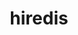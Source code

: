 ---
title: "hiredis"
layout: cache
categories: [package, develop]
meta: {"compilers": ["apple-clang@16.0.0", "gcc@10.5.0", "gcc@13.3.0"], "num_specs": 12, "num_specs_by_stack": {"developer-tools-aarch64-linux-gnu": 5, "developer-tools-darwin": 2, "developer-tools-x86_64_v3-linux-gnu": 5, "root": 12}, "oss": ["centos7", "rhel8", "sequoia"], "platforms": ["darwin", "linux"], "stacks": ["developer-tools-aarch64-linux-gnu", "developer-tools-darwin", "developer-tools-x86_64_v3-linux-gnu", "root"], "targets": ["aarch64", "x86_64_v3"], "versions": ["1.1.0"]}
spec_details: [{"compiler": "apple-clang@16.0.0", "hash": "74zunlyf342iupaon2sgmbci3kyu6paz", "os": "sequoia", "platform": "darwin", "size": "-", "stacks": ["developer-tools-darwin", "root"], "target": "aarch64", "variants": ["build_system=cmake", "build_type=Release", "generator=make", "~ipo", "~ssl", "~test", "~test_async", "~test_ssl"], "versions": ["1.1.0"]}, {"compiler": "gcc@10.5.0", "hash": "7656tk6owmfnwjopu3d4rphmjwsprir2", "os": "centos7", "platform": "linux", "size": "-", "stacks": ["developer-tools-x86_64_v3-linux-gnu", "root"], "target": "x86_64_v3", "variants": ["build_system=cmake", "build_type=Release", "generator=make", "~ipo", "~ssl", "~test", "~test_async", "~test_ssl"], "versions": ["1.1.0"]}, {"compiler": "gcc@10.5.0", "hash": "77jozoqk3nda2sljjwiqn62zdcfnyckn", "os": "centos7", "platform": "linux", "size": "-", "stacks": ["developer-tools-x86_64_v3-linux-gnu", "root"], "target": "x86_64_v3", "variants": ["build_system=cmake", "build_type=Release", "generator=make", "~ipo", "~ssl", "~test", "~test_async", "~test_ssl"], "versions": ["1.1.0"]}, {"compiler": "apple-clang@16.0.0", "hash": "cmrkrdclohqojdjtjyac7fxmqjybbham", "os": "sequoia", "platform": "darwin", "size": "-", "stacks": ["developer-tools-darwin", "root"], "target": "aarch64", "variants": ["build_system=cmake", "build_type=Release", "generator=make", "~ipo", "~ssl", "~test", "~test_async", "~test_ssl"], "versions": ["1.1.0"]}, {"compiler": "gcc@13.3.0", "hash": "cpwnhbj5fugv3hwmnohsaoomi4e4ka2g", "os": "rhel8", "platform": "linux", "size": "-", "stacks": ["developer-tools-aarch64-linux-gnu", "root"], "target": "aarch64", "variants": ["build_system=cmake", "build_type=Release", "generator=make", "~ipo", "~ssl", "~test", "~test_async", "~test_ssl"], "versions": ["1.1.0"]}, {"compiler": "gcc@10.5.0", "hash": "hkah4h3of5rnnpyo5fnycongvf5x4mbb", "os": "centos7", "platform": "linux", "size": "-", "stacks": ["developer-tools-x86_64_v3-linux-gnu", "root"], "target": "x86_64_v3", "variants": ["build_system=cmake", "build_type=Release", "generator=make", "~ipo", "~ssl", "~test", "~test_async", "~test_ssl"], "versions": ["1.1.0"]}, {"compiler": "gcc@13.3.0", "hash": "jizef4rgsgffhpyuzxsnztd52cyojs4z", "os": "rhel8", "platform": "linux", "size": "-", "stacks": ["developer-tools-aarch64-linux-gnu", "root"], "target": "aarch64", "variants": ["build_system=cmake", "build_type=Release", "generator=make", "~ipo", "~ssl", "~test", "~test_async", "~test_ssl"], "versions": ["1.1.0"]}, {"compiler": "gcc@10.5.0", "hash": "pgkjbv2gdedogmxgq372oeqca5djouau", "os": "centos7", "platform": "linux", "size": "-", "stacks": ["developer-tools-x86_64_v3-linux-gnu", "root"], "target": "x86_64_v3", "variants": ["build_system=cmake", "build_type=Release", "generator=make", "~ipo", "~ssl", "~test", "~test_async", "~test_ssl"], "versions": ["1.1.0"]}, {"compiler": "gcc@13.3.0", "hash": "tdzljn2rmky7xlsimihydce4gercuzsj", "os": "rhel8", "platform": "linux", "size": "-", "stacks": ["developer-tools-aarch64-linux-gnu", "root"], "target": "aarch64", "variants": ["build_system=cmake", "build_type=Release", "generator=make", "~ipo", "~ssl", "~test", "~test_async", "~test_ssl"], "versions": ["1.1.0"]}, {"compiler": "gcc@10.5.0", "hash": "tr6dw7gmtycdeqiczi72p4gmve2tayfh", "os": "centos7", "platform": "linux", "size": "-", "stacks": ["developer-tools-x86_64_v3-linux-gnu", "root"], "target": "x86_64_v3", "variants": ["build_system=cmake", "build_type=Release", "generator=make", "~ipo", "~ssl", "~test", "~test_async", "~test_ssl"], "versions": ["1.1.0"]}, {"compiler": "gcc@13.3.0", "hash": "twcw3pjdhlv7kq4vvewz33db7arcprl2", "os": "rhel8", "platform": "linux", "size": "-", "stacks": ["developer-tools-aarch64-linux-gnu", "root"], "target": "aarch64", "variants": ["build_system=cmake", "build_type=Release", "generator=make", "~ipo", "~ssl", "~test", "~test_async", "~test_ssl"], "versions": ["1.1.0"]}, {"compiler": "gcc@13.3.0", "hash": "yl2r7pwmdghxkni726w5ugnxct45jkup", "os": "rhel8", "platform": "linux", "size": "-", "stacks": ["developer-tools-aarch64-linux-gnu", "root"], "target": "aarch64", "variants": ["build_system=cmake", "build_type=Release", "generator=make", "~ipo", "~ssl", "~test", "~test_async", "~test_ssl"], "versions": ["1.1.0"]}]
---